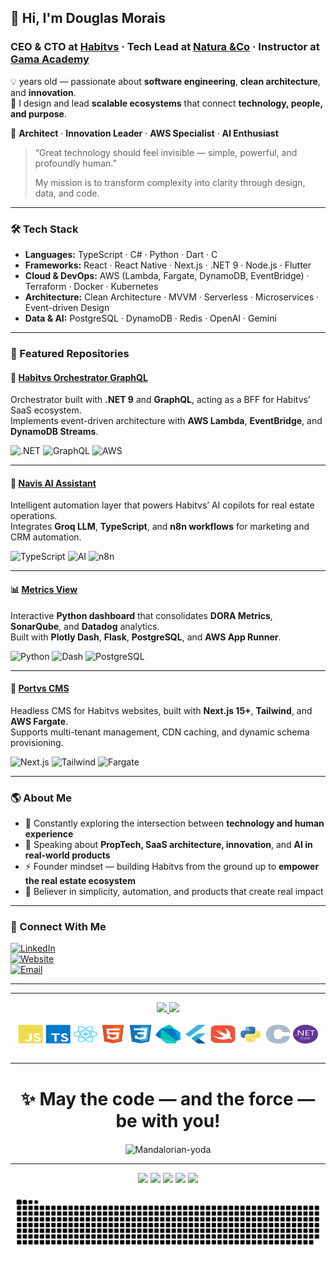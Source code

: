 ## 👋 Hi, I'm Douglas Morais  
### CEO & CTO at [Habitvs](https://www.habitvs.io) · Tech Lead at [Natura &Co](https://www.naturaeco.com) · Instructor at [Gama Academy](https://www.gama.academy)

💡 <span id="age"></span> years old — passionate about **software engineering**, **clean architecture**, and **innovation**.  
🚀 I design and lead **scalable ecosystems** that connect **technology, people, and purpose**.  

🧠 **Architect** · **Innovation Leader** · **AWS Specialist** · **AI Enthusiast**  

> “Great technology should feel invisible — simple, powerful, and profoundly human.”  
>  
> My mission is to transform complexity into clarity through design, data, and code.

---

### 🛠️ Tech Stack
- **Languages:** TypeScript · C# · Python · Dart · C  
- **Frameworks:** React · React Native · Next.js · .NET 9 · Node.js · Flutter  
- **Cloud & DevOps:** AWS (Lambda, Fargate, DynamoDB, EventBridge) · Terraform · Docker · Kubernetes  
- **Architecture:** Clean Architecture · MVVM · Serverless · Microservices · Event-driven Design  
- **Data & AI:** PostgreSQL · DynamoDB · Redis · OpenAI · Gemini  

---

### 🌟 Featured Repositories

#### 🧭 [Habitvs Orchestrator GraphQL](https://github.com/mrdouglasmorais/habitvs-orchestrator-graphql)
Orchestrator built with **.NET 9** and **GraphQL**, acting as a BFF for Habitvs’ SaaS ecosystem.  
Implements event-driven architecture with **AWS Lambda**, **EventBridge**, and **DynamoDB Streams**.

![.NET](https://img.shields.io/badge/.NET%209-blue?logo=dotnet&style=flat-square)
![GraphQL](https://img.shields.io/badge/GraphQL-E10098?logo=graphql&style=flat-square)
![AWS](https://img.shields.io/badge/AWS%20Lambda-orange?logo=amazonaws&style=flat-square)

---

#### 🤖 [Navis AI Assistant](https://github.com/mrdouglasmorais/navis-ai)
Intelligent automation layer that powers Habitvs’ AI copilots for real estate operations.  
Integrates **Groq LLM**, **TypeScript**, and **n8n workflows** for marketing and CRM automation.

![TypeScript](https://img.shields.io/badge/TypeScript-3178C6?logo=typescript&style=flat-square)
![AI](https://img.shields.io/badge/AI%20Automation-purple?style=flat-square)
![n8n](https://img.shields.io/badge/n8n-ef6a5e?logo=n8n&style=flat-square)

---

#### 📊 [Metrics View](https://github.com/mrdouglasmorais/metrics-view)
Interactive **Python dashboard** that consolidates **DORA Metrics**, **SonarQube**, and **Datadog** analytics.  
Built with **Plotly Dash**, **Flask**, **PostgreSQL**, and **AWS App Runner**.

![Python](https://img.shields.io/badge/Python-3776AB?logo=python&style=flat-square)
![Dash](https://img.shields.io/badge/Plotly%20Dash-blue?logo=plotly&style=flat-square)
![PostgreSQL](https://img.shields.io/badge/PostgreSQL-4169E1?logo=postgresql&style=flat-square)

---

#### 🏡 [Portvs CMS](https://github.com/mrdouglasmorais/portvs-cms)
Headless CMS for Habitvs websites, built with **Next.js 15+**, **Tailwind**, and **AWS Fargate**.  
Supports multi-tenant management, CDN caching, and dynamic schema provisioning.

![Next.js](https://img.shields.io/badge/Next.js-000000?logo=nextdotjs&style=flat-square)
![Tailwind](https://img.shields.io/badge/TailwindCSS-38B2AC?logo=tailwindcss&style=flat-square)
![Fargate](https://img.shields.io/badge/AWS%20Fargate-FF9900?logo=amazonaws&style=flat-square)

---

### 🌎 About Me
- 🌱 Constantly exploring the intersection between **technology and human experience**  
- 💬 Speaking about **PropTech, SaaS architecture, innovation**, and **AI in real-world products**  
- ⚡ Founder mindset — building Habitvs from the ground up to **empower the real estate ecosystem**  
- 🧭 Believer in simplicity, automation, and products that create real impact  

---

### 📇 Connect With Me  
[![LinkedIn](https://img.shields.io/badge/LinkedIn-Douglas%20Morais-blue?logo=linkedin&style=flat-square)](https://www.linkedin.com/in/douglasmoraissouza/)  
[![Website](https://img.shields.io/badge/Website-habitvs.io-orange?style=flat-square)](https://www.habitvs.io)  
[![Email](https://img.shields.io/badge/Email-mr.douglasmorais23%40gmail.com-gray?style=flat-square)](mailto:mr.douglasmorais23@gmail.com)

---

<hr/>

<center>

<div>
  <a href="https://github.com/mrdouglasmorais">
    <img height="180em" src="https://github-readme-stats.vercel.app/api?username=mrdouglasmorais&show_icons=true&theme=dark&include_all_commits=true&count_private=true"/>
    <img height="180em" src="https://github-readme-stats.vercel.app/api/top-langs/?username=mrdouglasmorais&layout=compact&langs_count=10&theme=dark"/>
  </a>
</div>

<div style="display: inline_block"><br>
  <img align="center" alt="Douglas-Js" height="30" width="40" src="https://raw.githubusercontent.com/devicons/devicon/master/icons/javascript/javascript-plain.svg">
  <img align="center" alt="Douglas-Ts" height="30" width="40" src="https://raw.githubusercontent.com/devicons/devicon/master/icons/typescript/typescript-plain.svg">
  <img align="center" alt="Douglas-React" height="30" width="40" src="https://raw.githubusercontent.com/devicons/devicon/master/icons/react/react-original.svg">
  <img align="center" alt="Douglas-HTML" height="30" width="40" src="https://raw.githubusercontent.com/devicons/devicon/master/icons/html5/html5-original.svg">
  <img align="center" alt="Douglas-CSS" height="30" width="40" src="https://raw.githubusercontent.com/devicons/devicon/master/icons/css3/css3-original.svg">
  <img align="center" alt="Douglas-Dart" height="30" width="40" src="https://raw.githubusercontent.com/devicons/devicon/master/icons/dart/dart-original.svg">
  <img align="center" alt="Douglas-Flutter" height="30" width="40" src="https://raw.githubusercontent.com/devicons/devicon/master/icons/flutter/flutter-original.svg">
  <img align="center" alt="Douglas-Swift" height="30" width="40" src="https://raw.githubusercontent.com/devicons/devicon/master/icons/swift/swift-original.svg">
  <img align="center" alt="Douglas-Python" height="30" width="40" src="https://raw.githubusercontent.com/devicons/devicon/master/icons/python/python-original.svg">
  <img align="center" alt="Douglas-C" height="30" width="40" src="https://raw.githubusercontent.com/devicons/devicon/master/icons/c/c-original.svg">
  <img align="center" alt="Douglas-dotnet" height="30" width="40" src="https://raw.githubusercontent.com/devicons/devicon/master/icons/dotnetcore/dotnetcore-original.svg">
</div>

<br>

---

# ✨ May the code — and the force — be with you!  
<div>
  <img align="center" alt="Mandalorian-yoda" src="https://i.pinimg.com/originals/b3/e9/1f/b3e91ff096b62c849d3491b1f5fef6d5.gif">
</div>

---

<div> 
  <a href="https://instagram.com/douglasmorais" target="_blank"><img src="https://img.shields.io/badge/-Instagram-%23E4405F?style=for-the-badge&logo=instagram&logoColor=white" target="_blank"></a>
  <a href="mailto:mr.douglasmorais23@gmail.com"><img src="https://img.shields.io/badge/-Gmail-%23333?style=for-the-badge&logo=gmail&logoColor=white" target="_blank"></a>
  <a href="https://www.linkedin.com/in/douglasmoraissouza/" target="_blank"><img src="https://img.shields.io/badge/-LinkedIn-%230077B5?style=for-the-badge&logo=linkedin&logoColor=white" target="_blank"></a> 
  <a href="https://medium.com/@mr.douglasmorais23" target="_blank"><img src="https://img.shields.io/badge/-Medium-%23333?style=for-the-badge&logo=medium&logoColor=white" target="_blank"></a>
  <a href="https://portfolio-git-main-mrdouglasmorais.vercel.app" target="_blank"><img src="https://img.shields.io/badge/-My%20Website-%23007BFF?style=for-the-badge&logo=globe&logoColor=white" target="_blank"></a>

  ![Snake animation](https://github.com/mrdouglasmorais/mrdouglasmorais/blob/main/github-contribution-grid-snake.svg)
</div>

</center>

<!-- Dynamic age calculation -->
<script>
  const birth = new Date(1987, 7, 23); // August is month 7 (0-indexed)
  const today = new Date();
  let age = today.getFullYear() - birth.getFullYear();
  const m = today.getMonth() - birth.getMonth();
  if (m < 0 || (m === 0 && today.getDate() < birth.getDate())) age--;
  document.getElementById("age").innerText = age;
</script>
